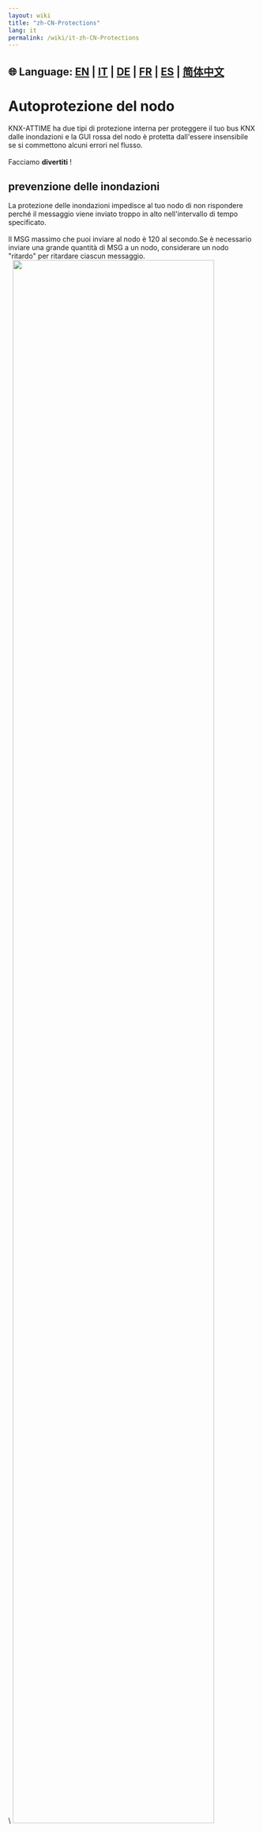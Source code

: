 ```yaml
---
layout: wiki
title: "zh-CN-Protections"
lang: it
permalink: /wiki/it-zh-CN-Protections
---
```

🌐 Language: [EN](https://supergiovane.github.io/node-red-contrib-knx-ultimate/wiki/Protections) | [IT](https://supergiovane.github.io/node-red-contrib-knx-ultimate/wiki/it-Protections) | [DE](https://supergiovane.github.io/node-red-contrib-knx-ultimate/wiki/de-Protections) | [FR](https://supergiovane.github.io/node-red-contrib-knx-ultimate/wiki/fr-Protections) | [ES](https://supergiovane.github.io/node-red-contrib-knx-ultimate/wiki/es-Protections) | [简体中文](https://supergiovane.github.io/node-red-contrib-knx-ultimate/wiki/zh-CN-Protections)
---
# Autoprotezione del nodo
KNX-ATTIME ha due tipi di protezione interna per proteggere il tuo bus KNX dalle inondazioni e la GUI rossa del nodo è protetta dall'essere insensibile se si commettono alcuni errori nel flusso.<br/> <br/>
Facciamo **divertiti** !<br/>
## prevenzione delle inondazioni
La protezione delle inondazioni impedisce al tuo nodo di non rispondere perché il messaggio viene inviato troppo in alto nell'intervallo di tempo specificato.<br/> <br/>
Il MSG massimo che puoi inviare al nodo è 120 al secondo.Se è necessario inviare una grande quantità di MSG a un nodo, considerare un nodo "ritardo" per ritardare ciascun messaggio. <br/>
\ <img src = "https://raw.githubusercontent.com/supergiovane/node-red-contrib-knx-ultimate/master/master/img/wiki/floodprotection.png" width = "90%">>>>>>>>>>>>>>>>>>>>>>>>>>>>>>>>>>>>>>>>>>>>>>>>>>>>>>>>>>>
**Copia questo codice e incollalo nel tuo stream** ```javascript
[{"id":"f91f45d.66cd538","type":"comment","z":"3e6a6a12ba5593cb","name":"Flood protection sample. Click Flood!","info":"","x":270,"y":140,"wires":[]},{"id":"d37f901.ab92c7","type":"comment","z":"3e6a6a12ba5593cb","name":"How to avoid Flood protection by inserting rate control node. Click Flood!","info":"","x":380,"y":300,"wires":[]},{"id":"c2fcf850cd98f5ea","type":"group","z":"3e6a6a12ba5593cb","name":"","style":{"fill":"#ffbfbf","label":true},"nodes":["c190dcf9.50bd4","5cf9789e.f8a6e8","477e25ad.e2efa4"],"x":114,"y":159,"w":612,"h":82},{"id":"c190dcf9.50bd4","type":"inject","z":"3e6a6a12ba5593cb","g":"c2fcf850cd98f5ea","name":"Flood!","props":[{"p":"payload"},{"p":"topic","vt":"str"}],"repeat":"","crontab":"","once":false,"onceDelay":0.1,"topic":"","payload":"false","payloadType":"bool","x":210,"y":200,"wires":[["5cf9789e.f8a6e8"]]},{"id":"5cf9789e.f8a6e8","type":"function","z":"3e6a6a12ba5593cb","g":"c2fcf850cd98f5ea","name":"Send 300 telegrams at once","func":"for (var i = 0; i < 300; i++) { \n node.send({payload:false});\n}","outputs":1,"noerr":0,"initialize":"","finalize":"","libs":[],"x":410,"y":200,"wires":[["477e25ad.e2efa4"]]},{"id":"477e25ad.e2efa4","type":"knxUltimate","z":"3e6a6a12ba5593cb","g":"c2fcf850cd98f5ea","server":"64df43b53180c04b","topic":"0/1/1","outputtopic":"","dpt":"1.001","initialread":false,"notifyreadrequest":false,"notifyresponse":false,"notifywrite":true,"notifyreadrequestalsorespondtobus":false,"notifyreadrequestalsorespondtobusdefaultvalueifnotinitialized":"0","listenallga":false,"name":"Garage Light","outputtype":"write","outputRBE":false,"inputRBE":false,"formatmultiplyvalue":"1","formatnegativevalue":"leave","formatdecimalsvalue":"999","passthrough":"no","x":630,"y":200,"wires":[[]]},{"id":"64df43b53180c04b","type":"knxUltimate-config","host":"224.0.23.12","port":"3671","physAddr":"15.15.22","hostProtocol":"Multicast","suppressACKRequest":false,"csv":"\"Group name\"\t\"Address\"\t\"Central\"\t\"Unfiltered\"\t\"Description\"\t\"DatapointType\"\t\"Security\"\n\"Attuatori luci\"\t\"0/-/-\"\t\"\"\t\"\"\t\"\"\t\"\"\t\"Auto\"\n\"Luci primo piano\"\t\"0/0/-\"\t\"\"\t\"\"\t\"\"\t\"\"\t\"Auto\"\n\"Luce camera da letto\"\t\"0/0/1\"\t\"\"\t\"\"\t\"\"\t\"DPST-1-8\"\t\"Auto\"\n\"Luce loggia camera da letto\"\t\"0/0/2\"\t\"\"\t\"\"\t\"\"\t\"DPST-1-1\"\t\"Auto\"\n\"Luce camera armadi\"\t\"0/0/3\"\t\"\"\t\"\"\t\"\"\t\"DPST-1-1\"\t\"Auto\"\n\"Luce bagno grande (switch)\"\t\"0/0/4\"\t\"\"\t\"\"\t\"\"\t\"DPST-1-1\"\t\"Auto\"\n\"Luce loggia bagno grande\"\t\"0/0/5\"\t\"\"\t\"\"\t\"\"\t\"DPST-1-1\"\t\"Auto\"\n\"Luce specchio bagno grande (switch)\"\t\"0/0/6\"\t\"\"\t\"\"\t\"\"\t\"DPST-1-1\"\t\"Auto\"\n\"Luce lavanderia\"\t\"0/0/7\"\t\"\"\t\"\"\t\"\"\t\"DPST-1-1\"\t\"Auto\"\n\"Luce specchio lavanderia (switch)\"\t\"0/0/8\"\t\"\"\t\"\"\t\"\"\t\"DPST-1-1\"\t\"Auto\"\n\"Luce studio\"\t\"0/0/9\"\t\"\"\t\"\"\t\"\"\t\"DPST-1-1\"\t\"Auto\"\n\"Plafoniera soggiorno (switch)\"\t\"0/0/10\"\t\"\"\t\"\"\t\"\"\t\"DPST-1-1\"\t\"Auto\"\n\"Applique soggiorno (switch)\"\t\"0/0/11\"\t\"\"\t\"\"\t\"\"\t\"DPST-1-1\"\t\"Auto\"\n\"Luce loggia soggiorno cucina\"\t\"0/0/12\"\t\"\"\t\"\"\t\"\"\t\"DPST-1-1\"\t\"Auto\"\n\"Luce cucina\"\t\"0/0/13\"\t\"\"\t\"\"\t\"\"\t\"DPT-1\"\t\"Auto\"\n\"Pensili cucina\"\t\"0/0/14\"\t\"\"\t\"\"\t\"\"\t\"DPT-1\"\t\"Auto\"\n\"Luce corridoio\"\t\"0/0/15\"\t\"\"\t\"\"\t\"\"\t\"DPST-1-1\"\t\"Auto\"\n\"LED scala\"\t\"0/0/16\"\t\"\"\t\"\"\t\"\"\t\"DPST-1-1\"\t\"Auto\"\n\"Applique soggiorno brightness value\"\t\"0/0/17\"\t\"\"\t\"\"\t\"\"\t\"DPST-5-1\"\t\"Auto\"\n\"Luce specchio bagno grande(dim)\"\t\"0/0/18\"\t\"\"\t\"\"\t\"\"\t\"DPST-3-7\"\t\"Auto\"\n\"Plafoniera soggiorno brightness value\"\t\"0/0/19\"\t\"\"\t\"\"\t\"\"\t\"DPST-5-1\"\t\"Auto\"\n\"Luce specchio lavanderia (dim)\"\t\"0/0/20\"\t\"\"\t\"\"\t\"\"\t\"DPST-3-7\"\t\"Auto\"\n\"LED cambiacolori RGB scala\"\t\"0/0/21\"\t\"\"\t\"\"\t\"\"\t\"DPST-1-1\"\t\"Auto\"\n\"Luce specchio bagno grande brightness value\"\t\"0/0/22\"\t\"\"\t\"\"\t\"\"\t\"DPST-5-1\"\t\"Auto\"\n\"Plafoniera soggiorno (dim)\"\t\"0/0/23\"\t\"\"\t\"\"\t\"\"\t\"DPST-3-7\"\t\"Auto\"\n\"Applique soggiorno (dim)\"\t\"0/0/24\"\t\"\"\t\"\"\t\"\"\t\"DPST-3-7\"\t\"Auto\"\n\"Luce specchio lavanderia brightness value\"\t\"0/0/25\"\t\"\"\t\"\"\t\"\"\t\"DPST-5-1\"\t\"Auto\"\n\"Plafoniera soggiorno switch Stato\"\t\"0/0/26\"\t\"\"\t\"\"\t\"\"\t\"DPST-1-1\"\t\"Auto\"\n\"Applique soggiorno switch Stato\"\t\"0/0/27\"\t\"\"\t\"\"\t\"\"\t\"DPST-1-1\"\t\"Auto\"\n\"Luce camera armadi Stato\"\t\"0/0/28\"\t\"\"\t\"\"\t\"\"\t\"DPST-1-1\"\t\"Auto\"\n\"Luce bagno grande (switch) Stato\"\t\"0/0/29\"\t\"\"\t\"\"\t\"\"\t\"DPST-1-1\"\t\"Auto\"\n\"Luce specchio bagno grande Stato\"\t\"0/0/30\"\t\"\"\t\"\"\t\"\"\t\"DPST-5-1\"\t\"Auto\"\n\"Luce specchio lavanderia Stato\"\t\"0/0/31\"\t\"\"\t\"\"\t\"\"\t\"DPST-5-1\"\t\"Auto\"\n\"Luce lavanderia Stato\"\t\"0/0/32\"\t\"\"\t\"\"\t\"\"\t\"DPST-1-1\"\t\"Auto\"\n\"Plafoniera soggiorno (colore)\"\t\"0/0/33\"\t\"\"\t\"\"\t\"\"\t\"DPST-232-600\"\t\"Auto\"\n\"Plafoniera soggiorno brightness value Stato\"\t\"0/0/34\"\t\"\"\t\"\"\t\"\"\t\"DPST-5-1\"\t\"Auto\"\n\"Applique soggiorno brightness value Stato\"\t\"0/0/35\"\t\"\"\t\"\"\t\"\"\t\"DPST-5-1\"\t\"Auto\"\n\"Luce bagno grande (brightness value)\"\t\"0/0/36\"\t\"\"\t\"\"\t\"\"\t\"DPST-5-1\"\t\"Auto\"\n\"Luce bagno grande (brightness value) Stato\"\t\"0/0/37\"\t\"\"\t\"\"\t\"\"\t\"DPST-5-1\"\t\"Auto\"\n\"Luce bagno grande (dim)\"\t\"0/0/38\"\t\"\"\t\"\"\t\"\"\t\"DPST-3-7\"\t\"Auto\"\n\"Luce bagno grande (color)\"\t\"0/0/39\"\t\"\"\t\"\"\t\"\"\t\"DPST-232-600\"\t\"Auto\"\n\"Luce bagno grande (color) Stato\"\t\"0/0/40\"\t\"\"\t\"\"\t\"\"\t\"DPST-232-600\"\t\"Auto\"\n\"Applique soggiorno (color)\"\t\"0/0/41\"\t\"\"\t\"\"\t\"\"\t\"DPST-232-600\"\t\"Auto\"\n\"Applique soggiorno (color) Stato\"\t\"0/0/42\"\t\"\"\t\"\"\t\"\"\t\"DPST-232-600\"\t\"Auto\"\n\"Luce bagno grande scena cambio colori (ON/OFF)\"\t\"0/0/43\"\t\"\"\t\"\"\t\"\"\t\"DPST-1-1\"\t\"Auto\"\n\"Luci piano terra\"\t\"0/1/-\"\t\"\"\t\"\"\t\"Luci piano terra\"\t\"\"\t\"Auto\"\n\"Luce corridoio e scala\"\t\"0/1/0\"\t\"\"\t\"\"\t\"\"\t\"DPST-1-1\"\t\"Auto\"\n\"Luce tavolo taverna\"\t\"0/1/1\"\t\"\"\t\"\"\t\"\"\t\"DPST-1-1\"\t\"Auto\"\n\"Applique taverna\"\t\"0/1/2\"\t\"\"\t\"\"\t\"\"\t\"DPST-1-1\"\t\"Auto\"\n\"Luce cameretta\"\t\"0/1/3\"\t\"\"\t\"\"\t\"\"\t\"DPST-1-1\"\t\"Auto\"\n\"Luce bagno piano terra\"\t\"0/1/4\"\t\"\"\t\"\"\t\"Bagno piano terra Luce\"\t\"DPST-1-1\"\t\"Auto\"\n\"Luce timer garage (ON)\"\t\"0/1/5\"\t\"\"\t\"\"\t\"\"\t\"DPST-1-1\"\t\"Auto\"\n\"Luci marciapiedi giardino\"\t\"0/1/6\"\t\"\"\t\"\"\t\"\"\t\"DPST-1-1\"\t\"Auto\"\n\"Fari allarme giardino\"\t\"0/1/7\"\t\"\"\t\"\"\t\"\"\t\"DPST-1-1\"\t\"Auto\"\n\"Controsoffitto taverna (switch)\"\t\"0/1/8\"\t\"\"\t\"\"\t\"\"\t\"DPST-1-1\"\t\"Auto\"\n\"Controsoffitto taverna (dim)\"\t\"0/1/9\"\t\"\"\t\"\"\t\"\"\t\"DPST-3-7\"\t\"Auto\"\n\"Controsoffitto scena cambio colori taverna (ON/OFF)\"\t\"0/1/10\"\t\"\"\t\"\"\t\"\"\t\"DPST-1-1\"\t\"Auto\"\n\"IR Luci taverna (ON/OFF)\"\t\"0/1/11\"\t\"\"\t\"\"\t\"\"\t\"DPST-1-1\"\t\"Auto\"","KNXEthInterface":"Auto","KNXEthInterfaceManuallyInput":"","statusDisplayLastUpdate":true,"statusDisplayDeviceNameWhenALL":true,"statusDisplayDataPoint":false,"stopETSImportIfNoDatapoint":"stop","loglevel":"debug","name":"KNX Gateway 224.0.23.12","localEchoInTunneling":true,"delaybetweentelegrams":"50","delaybetweentelegramsfurtherdelayREAD":"1","ignoreTelegramsWithRepeatedFlag":false,"keyringFileXML":"","autoReconnect":"yes"},{"id":"31dd699c74532e18","type":"group","z":"3e6a6a12ba5593cb","name":"","style":{"fill":"#e3f3d3","label":true},"nodes":["7fe40a28.710acc","6be47a90.25445c","2f6d18b7.00ee1","904f53e5.a02f1"],"x":114,"y":319,"w":752,"h":82},{"id":"7fe40a28.710acc","type":"inject","z":"3e6a6a12ba5593cb","g":"31dd699c74532e18","name":"Flood!","props":[{"p":"payload"},{"p":"topic","vt":"str"}],"repeat":"","crontab":"","once":false,"onceDelay":0.1,"topic":"","payload":"false","payloadType":"bool","x":210,"y":360,"wires":[["6be47a90.25445c"]]},{"id":"6be47a90.25445c","type":"function","z":"3e6a6a12ba5593cb","g":"31dd699c74532e18","name":"Send 300 telegrams at once","func":"for (var i = 0; i < 300; i++) { \n node.send({payload:false});\n}","outputs":1,"noerr":0,"initialize":"","finalize":"","libs":[],"x":410,"y":360,"wires":[["904f53e5.a02f1"]]},{"id":"2f6d18b7.00ee1","type":"knxUltimate","z":"3e6a6a12ba5593cb","g":"31dd699c74532e18","server":"64df43b53180c04b","topic":"0/1/2","outputtopic":"","dpt":"1.001","initialread":false,"notifyreadrequest":false,"notifyresponse":false,"notifywrite":true,"notifyreadrequestalsorespondtobus":false,"notifyreadrequestalsorespondtobusdefaultvalueifnotinitialized":"0","listenallga":false,"name":"Entrance Light","outputtype":"write","outputRBE":false,"inputRBE":false,"formatmultiplyvalue":"1","formatnegativevalue":"leave","formatdecimalsvalue":"999","passthrough":"no","x":760,"y":360,"wires":[[]]},{"id":"904f53e5.a02f1","type":"delay","z":"3e6a6a12ba5593cb","g":"31dd699c74532e18","name":"Rate","pauseType":"rate","timeout":"5","timeoutUnits":"milliseconds","rate":"10","nbRateUnits":"1","rateUnits":"second","randomFirst":"1","randomLast":"5","randomUnits":"seconds","drop":false,"outputs":1,"x":610,"y":360,"wires":[["2f6d18b7.00ee1"]]}]
```<br/>
## Protezione di riferimento circolare
La protezione di riferimento a loop impedisce ai tuoi nodi di diventare non risponde e inonda l'installazione KNX disabilitando entrambi i nodi utilizzando lo stesso collegamento dell'indirizzo di gruppo.<br/>
Ad esempio, se si collega l'output **di un nodo con indirizzo di gruppo 0/1/1 all'ingresso** di un altro nodo con lo stesso indirizzo di gruppo 0/1/1, la protezione verrà attivata. <br/>
\ <img src = "https://raw.githubusercontent.com/supergiovane/node-red-contrib-knx-ultimate/master/master/img/wiki/circularreferencepretect.png" wieroth = "90%">>>
**Copia questo codice e incollalo nel tuo stream** ```javascript
[{"id":"40a2def50bbedd29","type":"comment","z":"bde887538cf27686","name":"AVOID circular reference error by enabling the \"rbe\" output filter. Press Nuke!","info":"","x":350,"y":280,"wires":[]},{"id":"e3d2eae710199011","type":"comment","z":"bde887538cf27686","name":"TOTALLY DISABLE the circular reference protection by deleting the msg.knx.destination property.","info":"","x":410,"y":440,"wires":[]},{"id":"24a9630758a10955","type":"comment","z":"bde887538cf27686","name":"Circular reference in action. Press Nuke!","info":"","x":230,"y":120,"wires":[],"icon":"node-red/alert.svg"},{"id":"3080af98055a1e80","type":"group","z":"bde887538cf27686","name":"","style":{"fill":"#ffbfbf","label":true},"nodes":["98a01d3c5fef2aca","de469c89030c1b57","050e8dad9f27fb9d"],"x":74,"y":139,"w":592,"h":82},{"id":"98a01d3c5fef2aca","type":"knxUltimate","z":"bde887538cf27686","g":"3080af98055a1e80","server":"64df43b53180c04b","topic":"0/1/1","outputtopic":"","dpt":"1.001","initialread":0,"notifyreadrequest":false,"notifyresponse":false,"notifywrite":true,"notifyreadrequestalsorespondtobus":false,"notifyreadrequestalsorespondtobusdefaultvalueifnotinitialized":"0","listenallga":false,"name":"Table light","outputtype":"write","outputRBE":false,"inputRBE":false,"formatmultiplyvalue":1,"formatnegativevalue":"leave","formatdecimalsvalue":999,"passthrough":"no","x":320,"y":180,"wires":[["de469c89030c1b57"]]},{"id":"de469c89030c1b57","type":"knxUltimate","z":"bde887538cf27686","g":"3080af98055a1e80","server":"64df43b53180c04b","topic":"0/1/1","outputtopic":"","dpt":"1.001","initialread":0,"notifyreadrequest":false,"notifyresponse":false,"notifywrite":true,"notifyreadrequestalsorespondtobus":false,"notifyreadrequestalsorespondtobusdefaultvalueifnotinitialized":"0","listenallga":false,"name":"Table light","outputtype":"write","outputRBE":false,"inputRBE":false,"formatmultiplyvalue":1,"formatnegativevalue":"leave","formatdecimalsvalue":999,"passthrough":"no","x":580,"y":180,"wires":[[]]},{"id":"050e8dad9f27fb9d","type":"inject","z":"bde887538cf27686","g":"3080af98055a1e80","name":"Nuke!","props":[{"p":"payload"},{"p":"topic","vt":"str"}],"repeat":"","crontab":"","once":false,"onceDelay":0.1,"topic":"","payload":"true","payloadType":"bool","x":170,"y":180,"wires":[["98a01d3c5fef2aca"]]},{"id":"64df43b53180c04b","type":"knxUltimate-config","host":"224.0.23.12","port":"3671","physAddr":"15.15.22","hostProtocol":"Multicast","suppressACKRequest":false,"csv":"\"Group name\"\t\"Address\"\t\"Central\"\t\"Unfiltered\"\t\"Description\"\t\"DatapointType\"\t\"Security\"\n\"Attuatori luci\"\t\"0/-/-\"\t\"\"\t\"\"\t\"\"\t\"\"\t\"Auto\"\n\"Luci primo piano\"\t\"0/0/-\"\t\"\"\t\"\"\t\"\"\t\"\"\t\"Auto\"\n\"Luce camera da letto\"\t\"0/0/1\"\t\"\"\t\"\"\t\"\"\t\"DPST-1-8\"\t\"Auto\"\n\"Luce loggia camera da letto\"\t\"0/0/2\"\t\"\"\t\"\"\t\"\"\t\"DPST-1-1\"\t\"Auto\"\n\"Luce camera armadi\"\t\"0/0/3\"\t\"\"\t\"\"\t\"\"\t\"DPST-1-1\"\t\"Auto\"\n\"Luce bagno grande (switch)\"\t\"0/0/4\"\t\"\"\t\"\"\t\"\"\t\"DPST-1-1\"\t\"Auto\"\n\"Luce loggia bagno grande\"\t\"0/0/5\"\t\"\"\t\"\"\t\"\"\t\"DPST-1-1\"\t\"Auto\"\n\"Luce specchio bagno grande (switch)\"\t\"0/0/6\"\t\"\"\t\"\"\t\"\"\t\"DPST-1-1\"\t\"Auto\"\n\"Luce lavanderia\"\t\"0/0/7\"\t\"\"\t\"\"\t\"\"\t\"DPST-1-1\"\t\"Auto\"\n\"Luce specchio lavanderia (switch)\"\t\"0/0/8\"\t\"\"\t\"\"\t\"\"\t\"DPST-1-1\"\t\"Auto\"\n\"Luce studio\"\t\"0/0/9\"\t\"\"\t\"\"\t\"\"\t\"DPST-1-1\"\t\"Auto\"\n\"Plafoniera soggiorno (switch)\"\t\"0/0/10\"\t\"\"\t\"\"\t\"\"\t\"DPST-1-1\"\t\"Auto\"\n\"Applique soggiorno (switch)\"\t\"0/0/11\"\t\"\"\t\"\"\t\"\"\t\"DPST-1-1\"\t\"Auto\"\n\"Luce loggia soggiorno cucina\"\t\"0/0/12\"\t\"\"\t\"\"\t\"\"\t\"DPST-1-1\"\t\"Auto\"\n\"Luce cucina\"\t\"0/0/13\"\t\"\"\t\"\"\t\"\"\t\"DPT-1\"\t\"Auto\"\n\"Pensili cucina\"\t\"0/0/14\"\t\"\"\t\"\"\t\"\"\t\"DPT-1\"\t\"Auto\"\n\"Luce corridoio\"\t\"0/0/15\"\t\"\"\t\"\"\t\"\"\t\"DPST-1-1\"\t\"Auto\"\n\"LED scala\"\t\"0/0/16\"\t\"\"\t\"\"\t\"\"\t\"DPST-1-1\"\t\"Auto\"\n\"Applique soggiorno brightness value\"\t\"0/0/17\"\t\"\"\t\"\"\t\"\"\t\"DPST-5-1\"\t\"Auto\"\n\"Luce specchio bagno grande(dim)\"\t\"0/0/18\"\t\"\"\t\"\"\t\"\"\t\"DPST-3-7\"\t\"Auto\"\n\"Plafoniera soggiorno brightness value\"\t\"0/0/19\"\t\"\"\t\"\"\t\"\"\t\"DPST-5-1\"\t\"Auto\"\n\"Luce specchio lavanderia (dim)\"\t\"0/0/20\"\t\"\"\t\"\"\t\"\"\t\"DPST-3-7\"\t\"Auto\"\n\"LED cambiacolori RGB scala\"\t\"0/0/21\"\t\"\"\t\"\"\t\"\"\t\"DPST-1-1\"\t\"Auto\"\n\"Luce specchio bagno grande brightness value\"\t\"0/0/22\"\t\"\"\t\"\"\t\"\"\t\"DPST-5-1\"\t\"Auto\"\n\"Plafoniera soggiorno (dim)\"\t\"0/0/23\"\t\"\"\t\"\"\t\"\"\t\"DPST-3-7\"\t\"Auto\"\n\"Applique soggiorno (dim)\"\t\"0/0/24\"\t\"\"\t\"\"\t\"\"\t\"DPST-3-7\"\t\"Auto\"\n\"Luce specchio lavanderia brightness value\"\t\"0/0/25\"\t\"\"\t\"\"\t\"\"\t\"DPST-5-1\"\t\"Auto\"\n\"Plafoniera soggiorno switch Stato\"\t\"0/0/26\"\t\"\"\t\"\"\t\"\"\t\"DPST-1-1\"\t\"Auto\"\n\"Applique soggiorno switch Stato\"\t\"0/0/27\"\t\"\"\t\"\"\t\"\"\t\"DPST-1-1\"\t\"Auto\"\n\"Luce camera armadi Stato\"\t\"0/0/28\"\t\"\"\t\"\"\t\"\"\t\"DPST-1-1\"\t\"Auto\"\n\"Luce bagno grande (switch) Stato\"\t\"0/0/29\"\t\"\"\t\"\"\t\"\"\t\"DPST-1-1\"\t\"Auto\"\n\"Luce specchio bagno grande Stato\"\t\"0/0/30\"\t\"\"\t\"\"\t\"\"\t\"DPST-5-1\"\t\"Auto\"\n\"Luce specchio lavanderia Stato\"\t\"0/0/31\"\t\"\"\t\"\"\t\"\"\t\"DPST-5-1\"\t\"Auto\"\n\"Luce lavanderia Stato\"\t\"0/0/32\"\t\"\"\t\"\"\t\"\"\t\"DPST-1-1\"\t\"Auto\"\n\"Plafoniera soggiorno (colore)\"\t\"0/0/33\"\t\"\"\t\"\"\t\"\"\t\"DPST-232-600\"\t\"Auto\"\n\"Plafoniera soggiorno brightness value Stato\"\t\"0/0/34\"\t\"\"\t\"\"\t\"\"\t\"DPST-5-1\"\t\"Auto\"\n\"Applique soggiorno brightness value Stato\"\t\"0/0/35\"\t\"\"\t\"\"\t\"\"\t\"DPST-5-1\"\t\"Auto\"\n\"Luce bagno grande (brightness value)\"\t\"0/0/36\"\t\"\"\t\"\"\t\"\"\t\"DPST-5-1\"\t\"Auto\"\n\"Luce bagno grande (brightness value) Stato\"\t\"0/0/37\"\t\"\"\t\"\"\t\"\"\t\"DPST-5-1\"\t\"Auto\"\n\"Luce bagno grande (dim)\"\t\"0/0/38\"\t\"\"\t\"\"\t\"\"\t\"DPST-3-7\"\t\"Auto\"\n\"Luce bagno grande (color)\"\t\"0/0/39\"\t\"\"\t\"\"\t\"\"\t\"DPST-232-600\"\t\"Auto\"\n\"Luce bagno grande (color) Stato\"\t\"0/0/40\"\t\"\"\t\"\"\t\"\"\t\"DPST-232-600\"\t\"Auto\"\n\"Applique soggiorno (color)\"\t\"0/0/41\"\t\"\"\t\"\"\t\"\"\t\"DPST-232-600\"\t\"Auto\"\n\"Applique soggiorno (color) Stato\"\t\"0/0/42\"\t\"\"\t\"\"\t\"\"\t\"DPST-232-600\"\t\"Auto\"\n\"Luce bagno grande scena cambio colori (ON/OFF)\"\t\"0/0/43\"\t\"\"\t\"\"\t\"\"\t\"DPST-1-1\"\t\"Auto\"\n\"Luci piano terra\"\t\"0/1/-\"\t\"\"\t\"\"\t\"Luci piano terra\"\t\"\"\t\"Auto\"\n\"Luce corridoio e scala\"\t\"0/1/0\"\t\"\"\t\"\"\t\"\"\t\"DPST-1-1\"\t\"Auto\"\n\"Luce tavolo taverna\"\t\"0/1/1\"\t\"\"\t\"\"\t\"\"\t\"DPST-1-1\"\t\"Auto\"\n\"Applique taverna\"\t\"0/1/2\"\t\"\"\t\"\"\t\"\"\t\"DPST-1-1\"\t\"Auto\"\n\"Luce cameretta\"\t\"0/1/3\"\t\"\"\t\"\"\t\"\"\t\"DPST-1-1\"\t\"Auto\"\n\"Luce bagno piano terra\"\t\"0/1/4\"\t\"\"\t\"\"\t\"Bagno piano terra Luce\"\t\"DPST-1-1\"\t\"Auto\"\n\"Luce timer garage (ON)\"\t\"0/1/5\"\t\"\"\t\"\"\t\"\"\t\"DPST-1-1\"\t\"Auto\"\n\"Luci marciapiedi giardino\"\t\"0/1/6\"\t\"\"\t\"\"\t\"\"\t\"DPST-1-1\"\t\"Auto\"\n\"Fari allarme giardino\"\t\"0/1/7\"\t\"\"\t\"\"\t\"\"\t\"DPST-1-1\"\t\"Auto\"\n\"Controsoffitto taverna (switch)\"\t\"0/1/8\"\t\"\"\t\"\"\t\"\"\t\"DPST-1-1\"\t\"Auto\"\n\"Controsoffitto taverna (dim)\"\t\"0/1/9\"\t\"\"\t\"\"\t\"\"\t\"DPST-3-7\"\t\"Auto\"\n\"Controsoffitto scena cambio colori taverna (ON/OFF)\"\t\"0/1/10\"\t\"\"\t\"\"\t\"\"\t\"DPST-1-1\"\t\"Auto\"\n\"IR Luci taverna (ON/OFF)\"\t\"0/1/11\"\t\"\"\t\"\"\t\"\"\t\"DPST-1-1\"\t\"Auto\"","KNXEthInterface":"Auto","KNXEthInterfaceManuallyInput":"","statusDisplayLastUpdate":true,"statusDisplayDeviceNameWhenALL":true,"statusDisplayDataPoint":false,"stopETSImportIfNoDatapoint":"stop","loglevel":"debug","name":"KNX Gateway 224.0.23.12","localEchoInTunneling":true,"delaybetweentelegrams":"50","delaybetweentelegramsfurtherdelayREAD":"1","ignoreTelegramsWithRepeatedFlag":false,"keyringFileXML":"","autoReconnect":"yes"},{"id":"6e422304896ccc5f","type":"group","z":"bde887538cf27686","name":"","style":{"fill":"#e3f3d3","label":true},"nodes":["0b9bab778f3b15f3","380b7b3249b49c1d","0d717072e99434ae"],"x":74,"y":299,"w":632,"h":82},{"id":"0b9bab778f3b15f3","type":"knxUltimate","z":"bde887538cf27686","g":"6e422304896ccc5f","server":"64df43b53180c04b","topic":"0/1/1","outputtopic":"","dpt":"1.001","initialread":0,"notifyreadrequest":false,"notifyresponse":false,"notifywrite":true,"notifyreadrequestalsorespondtobus":false,"notifyreadrequestalsorespondtobusdefaultvalueifnotinitialized":"0","listenallga":false,"name":"Table light","outputtype":"write","outputRBE":false,"inputRBE":false,"formatmultiplyvalue":1,"formatnegativevalue":"leave","formatdecimalsvalue":999,"passthrough":"no","x":320,"y":340,"wires":[["380b7b3249b49c1d"]]},{"id":"380b7b3249b49c1d","type":"knxUltimate","z":"bde887538cf27686","g":"6e422304896ccc5f","server":"64df43b53180c04b","topic":"0/1/1","outputtopic":"","dpt":"1.001","initialread":0,"notifyreadrequest":false,"notifyresponse":false,"notifywrite":true,"notifyreadrequestalsorespondtobus":false,"notifyreadrequestalsorespondtobusdefaultvalueifnotinitialized":"0","listenallga":false,"name":"Table light","outputtype":"write","outputRBE":true,"inputRBE":false,"formatmultiplyvalue":1,"formatnegativevalue":"leave","formatdecimalsvalue":999,"passthrough":"no","x":600,"y":340,"wires":[[]]},{"id":"0d717072e99434ae","type":"inject","z":"bde887538cf27686","g":"6e422304896ccc5f","name":"Nuke!","props":[{"p":"payload"},{"p":"topic","vt":"str"}],"repeat":"","crontab":"","once":false,"onceDelay":0.1,"topic":"","payload":"true","payloadType":"bool","x":170,"y":340,"wires":[["0b9bab778f3b15f3"]]},{"id":"20ce8ce8686e8354","type":"group","z":"bde887538cf27686","name":"","style":{"fill":"#ffffbf","label":true},"nodes":["bcd4f654095901c0","b8fdb7228b50ab57","52f169de1714bb44","bf6565d5a68a8d9d"],"x":74,"y":459,"w":732,"h":82},{"id":"bcd4f654095901c0","type":"knxUltimate","z":"bde887538cf27686","g":"20ce8ce8686e8354","server":"64df43b53180c04b","topic":"0/1/2","outputtopic":"","dpt":"1.001","initialread":0,"notifyreadrequest":false,"notifyresponse":false,"notifywrite":true,"notifyreadrequestalsorespondtobus":false,"notifyreadrequestalsorespondtobusdefaultvalueifnotinitialized":"0","listenallga":false,"name":"Bed Led","outputtype":"write","outputRBE":false,"inputRBE":false,"formatmultiplyvalue":1,"formatnegativevalue":"leave","formatdecimalsvalue":999,"passthrough":"no","x":320,"y":500,"wires":[["bf6565d5a68a8d9d"]]},{"id":"b8fdb7228b50ab57","type":"knxUltimate","z":"bde887538cf27686","g":"20ce8ce8686e8354","server":"64df43b53180c04b","topic":"0/1/2","outputtopic":"","dpt":"1.001","initialread":0,"notifyreadrequest":false,"notifyresponse":false,"notifywrite":true,"notifyreadrequestalsorespondtobus":false,"notifyreadrequestalsorespondtobusdefaultvalueifnotinitialized":"0","listenallga":false,"name":"Bed Led","outputtype":"write","outputRBE":false,"inputRBE":false,"formatmultiplyvalue":1,"formatnegativevalue":"leave","formatdecimalsvalue":999,"passthrough":"no","x":720,"y":500,"wires":[[]]},{"id":"52f169de1714bb44","type":"inject","z":"bde887538cf27686","g":"20ce8ce8686e8354","name":"Nuke!","props":[{"p":"payload"},{"p":"topic","vt":"str"}],"repeat":"","crontab":"","once":false,"onceDelay":0.1,"topic":"","payload":"true","payloadType":"bool","x":170,"y":500,"wires":[["bcd4f654095901c0"]]},{"id":"bf6565d5a68a8d9d","type":"change","z":"bde887538cf27686","g":"20ce8ce8686e8354","name":"","rules":[{"t":"delete","p":"knx.destination","pt":"msg"}],"action":"","property":"","from":"","to":"","reg":false,"x":520,"y":500,"wires":[["b8fdb7228b50ab57"]]}]
```<br/>
<br/>
<br/>
